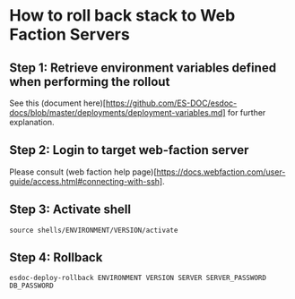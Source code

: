 # How to roll back stack to Web Faction Servers

##	Step 1: Retrieve environment variables defined when performing the rollout

See this (document here)[https://github.com/ES-DOC/esdoc-docs/blob/master/deployments/deployment-variables.md] for further explanation.

##	Step 2: Login to target web-faction server

Please consult (web faction help page)[https://docs.webfaction.com/user-guide/access.html#connecting-with-ssh].

##	Step 3: Activate shell

<pre><code>source shells/ENVIRONMENT/VERSION/activate</pre></code>

##	Step 4: Rollback

<pre><code>esdoc-deploy-rollback ENVIRONMENT VERSION SERVER SERVER_PASSWORD DB_PASSWORD</pre></code>

